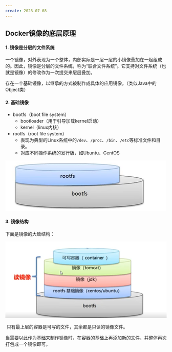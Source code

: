 ```yaml
---
create: 2023-07-08
---
```

## Docker镜像的底层原理

#### 1. 镜像是分层的文件系统

​	一个镜像，对外表现为一个整体，内部实际是一层一层的小镜像叠加在一起组成的。因此，镜像是分层的文件系统，称为“联合文件系统”。它支持对文件系统（也就是镜像）的修改作为一次提交来层层叠加。

​	存在一个基础镜像，以继承的方式被制作成具体的应用镜像。（类似Java中的Object类）

#### 2. 基础镜像

* bootfs（boot file system）
	* bootloader（用于引导加载kernel启动）
	* kernel（linux内核）
* rootfs（root file system）
	* 表现为典型的Linux系统中的`/dev`、`/proc`、`/bin`、`/etc`等标准文件和目录。
	* 对应不同操作系统的发行版，如Ubuntu、CentOS

![image-20230416193243091](assets/image-20230416193243091.png)

#### 3. 镜像结构

下面是镜像的大致结构：

![image-20230416193418059](assets/image-20230416193418059.png)

​	只有最上层的容器是可写的文件，其余都是只读的镜像文件。

​	当需要以此作为基础来制作镜像时，在容器的基础上再添加新的文件，并整体再次打包成一个镜像即可。

